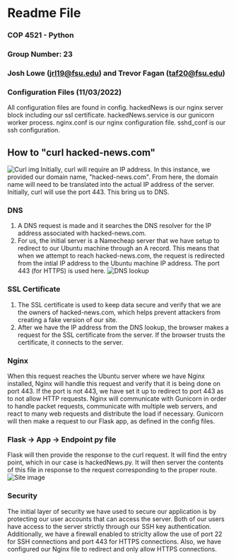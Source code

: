 # Readme File
### COP 4521 - Python 
### Group Number: 23
### Josh Lowe (jrl19@fsu.edu) and Trevor Fagan (taf20@fsu.edu)

### Configuration Files (11/03/2022)
All configuration files are found in config.
hackedNews is our nginx server block including our ssl certificate.
hackedNews.service is our gunicorn worker process.
nginx.conf is our nginx configuration file.
sshd_conf is our ssh configuration.

## How to "curl hacked-news.com"
![Curl img](https://i.ibb.co/xzmDPVt/Screen-Shot-2022-10-16-at-3-14-42-PM.png)
Initially, curl will require an IP address. In this instance, we provided our domain name, "hacked-news.com". From here, the
domain name will need to be translated into the actual IP address of the server. Initially, curl will use the port 443. This bring us to DNS.
### DNS
1. A DNS request is made and it searches the DNS resolver for the IP address associated with hacked-news.com.
2. For us, the initial server is a Namecheap server that we have setup to redirect to our Ubuntu machine through an A record. This means that when we attempt to reach hacked-news.com, the request is redirected from the intial IP address to the Ubuntu machine IP address. The port 443 (for HTTPS) is used here.
![DNS lookup](https://i.ibb.co/GJD305C/Screen-Shot-2022-10-16-at-3-33-10-PM.png)
### SSL Certificate
1. The SSL certificate is used to keep data secure and verify that we are the owners of hacked-news.com, which helps prevent attackers from creating a fake version of our site.
2. After we have the IP address from the DNS lookup, the browser makes a request for the SSL certificate from the server. If the browser trusts the certificate, it connects to the server.
### Nginx
When this request reaches the Ubuntu server where we have Nginx installed, Nginx will handle this request and verify that it is being done on port 443. If the port is not 443, we have set it up to redirect to port 443 as to not allow HTTP requests. Nginx will communicate with Gunicorn in order to handle packet requests, communicate with multiple web servers, and react to many web requests and distribute the load if necessary. Gunicorn will then make a request to our Flask app, as defined in the config files.
### Flask -> App -> Endpoint py file
Flask will then provide the response to the curl request. It will find the entry point, which in our case is hackedNews.py. It will then server the contents of this file in response to the request corresponding to the proper route. 
![Site image](https://i.ibb.co/HX7hMQ5/Screen-Shot-2022-10-19-at-10-35-52-AM.png)
### Security
The initial layer of security we have used to secure our application is by protecting our user accounts that can access the server. Both of our users have access to the server strictly through our SSH key authentication. Additionally, we have a firewall enabled to striclty allow the use of port 22 for SSH connections and port 443 for HTTPS connections. Also, we have configured our Nginx file to redirect and only allow HTTPS connections. 

